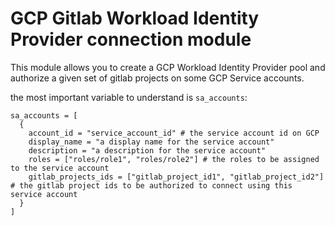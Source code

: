 # GCP Gitlab Workload Identity Provider connection module

This module allows you to create a GCP Workload Identity Provider pool and authorize a given set of gitlab projects on
some GCP Service accounts.

the most important variable to understand is `sa_accounts`:

```hcl
sa_accounts = [
  {
    account_id = "service_account_id" # the service account id on GCP
    display_name = "a display name for the service account"
    description = "a description for the service account"
    roles = ["roles/role1", "roles/role2"] # the roles to be assigned to the service account
    gitlab_projects_ids = ["gitlab_project_id1", "gitlab_project_id2"] # the gitlab project ids to be authorized to connect using this service account
  }
]
```